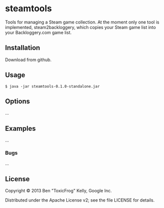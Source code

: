 # steamtools

Tools for managing a Steam game collection. At the moment only one tool is implemented, steam2backloggery, which copies your Steam game list into your Backloggery.com game list.

## Installation

Download from github.

## Usage

    $ java -jar steamtools-0.1.0-standalone.jar

## Options

...

## Examples

...

### Bugs

...

## License

Copyright © 2013 Ben "ToxicFrog" Kelly, Google Inc.

Distributed under the Apache License v2; see the file LICENSE for details.
